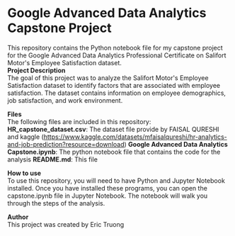 # Google Advanced Data Analytics Capstone Project
This repository contains the Python notebook file for my capstone project for the Google Advanced Data Analytics Professional Certificate on Salifort Motor's Employee Satisfaction dataset.
<br>
**Project Description**
<br>
The goal of this project was to analyze the Salifort Motor's Employee Satisfaction dataset to identify factors that are associated with employee satisfaction. The dataset contains information on employee demographics, job satisfaction, and work environment.

**Files**
<br>
The following files are included in this repository:
<br>
**HR_capstone_dataset.csv**: The dataset file provide by FAISAL QURESHI and kaggle (https://www.kaggle.com/datasets/mfaisalqureshi/hr-analytics-and-job-prediction?resource=download) 
**Google Advanced Data Analytics Capstone.ipynb**: The python notebook file that contains the code for the analysis
**README.md**: This file

**How to use**
<br>
To use this repository, you will need to have Python and Jupyter Notebook installed. Once you have installed these programs, you can open the capstone.ipynb file in Jupyter Notebook. The notebook will walk you through the steps of the analysis.

**Author**
<br>
This project was created by Eric Truong
